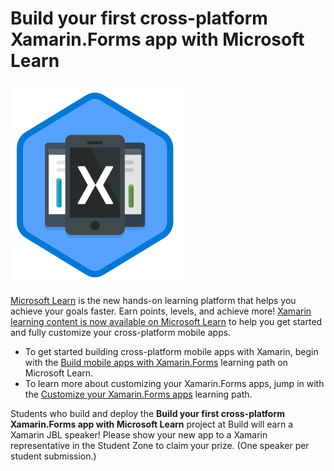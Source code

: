 # Build your first cross-platform Xamarin.Forms app with Microsoft Learn

![Trophy image for the Build mobile apps with Xamarin.Forms Microsoft Learn path, showing several mobile devices stacked with a Xamarin logo on the front-most](media/xamarin-build-apps-trophy.png)

[Microsoft Learn](https://aka.ms/learn) is the new hands-on learning platform that helps you achieve your goals faster. Earn points, levels, and achieve more! [Xamarin learning content is now available on Microsoft Learn](https://aka.ms/learn-xamarin) to help you get started and fully customize your cross-platform mobile apps.

* To get started building cross-platform mobile apps with Xamarin, begin with the [Build mobile apps with Xamarin.Forms](https://docs.microsoft.com/learn/paths/build-mobile-apps-with-xamarin-forms/) learning path on Microsoft Learn.
* To learn more about customizing your Xamarin.Forms apps, jump in with the [Customize your Xamarin.Forms apps](https://docs.microsoft.com/learn/paths/customize-your-xamarin-forms-apps/) learning path.

Students who build and deploy the **Build your first cross-platform Xamarin.Forms app with Microsoft Learn** project at Build will earn a Xamarin JBL speaker! Please show your new app to a Xamarin representative in the Student Zone to claim your prize. (One speaker per student submission.)
